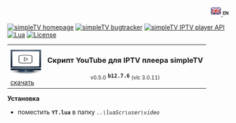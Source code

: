 <p align="right">
 <a title="english" href="./README-EN.md"><img src="./img/gb.png?raw=true" alt="english" /> </a><strong><sup><sub>EN</sub></sup></strong>
</p>

[![simpleTV homepage][badge-simpletvhomepage]][simpleTV homepage]
[![simpleTV bugtracker][badge-simpletvbugtracker]][simpleTV bugtracker]
[![simpleTV IPTV player API][badge-simpletvapi]][simpleTV API]
[![Lua][badge-lua]][Lua]
[![License][badge-license]][License]

<table width="100%">
  <tr>
    <td>
      <a href="../../releases">
        <img src="./img/logo_f1.png?raw=true" 
            title="скачать" alt="скачать" width="70"/>
      <br>скачать</a>
    </td>
    <td>
    <h3>Скрипт YouTube для IPTV плеера simpleTV</h3>
    <p align="center"><sub>v0.5.0</sub> <strong><code>b12.7.6</code></strong> <sub>(vlc 3.0.11)</sub></p>
  </tr>
</table>

**Установка**
 - поместить **`YT.lua`** в папку _`..\luaScr\user\video`_

[simpleTV API]: http://iptv.gen12.net/dokuwiki/doku.php?id=mantis:simpletv:api "simpleTV API"
[Lua]: https://www.lua.org/manual/5.1 "Lua 5.1"
[License]: ./LICENSE "License Apache 2.0"
[simpleTV homepage]: http://iptv.gen12.net "домашняя страница"
[simpleTV bugtracker]: http://iptv.gen12.net/bugtracker "багтрекер"

[badge-simpletvapi]: https://img.shields.io/badge/simpleTV-Lua%20API-%232b2b2b?style=flat-square&labelColor=%23303f50 "simpleTV Lua API"
[badge-lua]: https://img.shields.io/badge/Lua-5.1-%232b2b2b?style=flat-square&labelColor=%23303f50 "Lua 5.1"
[badge-license]: https://img.shields.io/badge/License-Apache%202.0-%232b2b2b?style=flat-square&labelColor=%23303f50 "License Apache 2.0"
[badge-simpletvhomepage]: https://img.shields.io/badge/simpleTV-homepage-%232b2b2b?style=flat-square&labelColor=%23303f50 "домашняя страница"
[badge-simpletvbugtracker]: https://img.shields.io/badge/simpleTV-bugtracker-%232b2b2b?style=flat-square&labelColor=%23303f50 "багтрекер"
